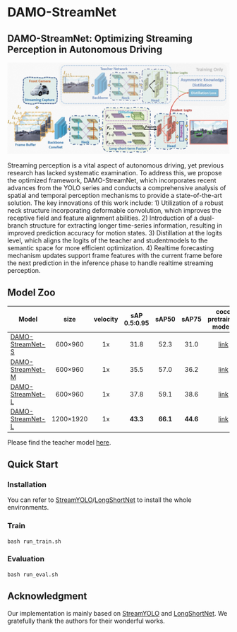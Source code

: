 # DAMO-StreamNet

## DAMO-StreamNet: Optimizing Streaming Perception in Autonomous Driving
<p align='center'>
  <img src='assets/framework.jpg' width='900'/>
</p>

Streaming perception is a vital aspect of autonomous driving, yet previous research has lacked systematic examination. To address this, we propose the optimized framework, DAMO-StreamNet, which incorporates recent advances from the YOLO series and conducts a comprehensive analysis of spatial and temporal perception mechanisms to provide a state-of-the-art solution. The key innovations of this work include: 1) Utilization of a robust neck structure incorporating deformable convolution, which improves the receptive field and feature alignment abilities. 2) Introduction of a dual-branch structure for extracting longer time-series information, resulting in improved prediction accuracy for motion states. 3) Distillation at the logits level, which aligns the logits of the teacher and studentmodels to the semantic space for more efficient optimization. 4) Realtime forecasting mechanism updates support frame features with the current frame before the next prediction in the inference phase to handle realtime streaming perception.



## Model Zoo

|Model |size |velocity | sAP<br>0.5:0.95 | sAP50 |sAP75| coco pretrained models | weights |
| ------        |:---: | :---:       |:---:     |:---:  | :---: | :----: | :----: |
|[DAMO-StreamNet-S](./cfgs/streamnet_s.py)    |600×960  |1x      |31.8     |52.3 | 31.0 | [link](./models/coco_pretrained_models/yolox_s_drfpn.pth) | [link](./models/checkpoints/streamnet_s.pth) |
|[DAMO-StreamNet-M](./cfgs/streamnet_m.py)    |600×960  |1x      |35.5     |57.0 | 36.2 | [link](./models/coco_pretrained_models/yolox_m_drfpn.pth) | [link](./models/checkpoints/streamnet_m.pth) |
|[DAMO-StreamNet-L](./cfgs/streamnet_l.py)    |600×960  |1x      |37.8     |59.1 | 38.6 | [link](./models/coco_pretrained_models/yolox_l_drfpn.pth) | [link](./models/checkpoints/streamnet_l.pth) |
|[DAMO-StreamNet-L](./cfgs/streamnet_l_1200x1920.py)   |1200×1920  |1x      | **43.3** | **66.1** | **44.6** | [link](./models/coco_pretrained_models/yolox_l_drfpn.pth) | [link](./models/checkpoints/streamnet_l_1200x1920.pth) |

Please find the teacher model [here](./models/teacher_models/l_s50_still_dfp_flip_ep8_4_gpus_bs_8/best_ckpt.pth).

## Quick Start

### Installation
You can refer to [StreamYOLO](https://github.com/yancie-yjr/StreamYOLO)/[LongShortNet](https://github.com/LiChenyang-Github/LongShortNet) to install the whole environments.

### Train
```shell
bash run_train.sh
```

### Evaluation
```shell
bash run_eval.sh
```


## Acknowledgment
Our implementation is mainly based on [StreamYOLO](https://github.com/yancie-yjr/StreamYOLO) and [LongShortNet](https://github.com/LiChenyang-Github/LongShortNet). We gratefully thank the authors for their wonderful works.


